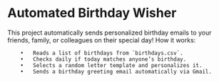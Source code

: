 # Automated Birthday Wisher
This project automatically sends personalized birthday emails to your friends, family, or colleagues on their special day!
How it works:
```
	•	Reads a list of birthdays from `birthdays.csv`.
	•	Checks daily if today matches anyone’s birthday.
	•	Selects a random letter template and personalizes it.
	•	Sends a birthday greeting email automatically via Gmail.
```
